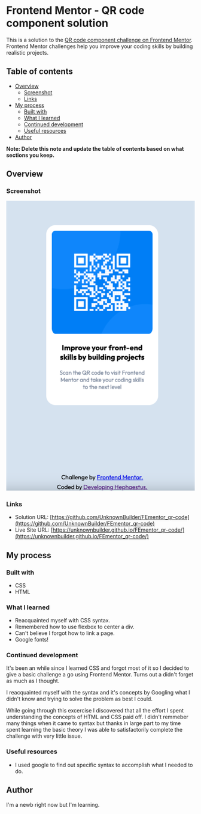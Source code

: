 # Frontend Mentor - QR code component solution

This is a solution to the [QR code component challenge on Frontend Mentor](https://www.frontendmentor.io/challenges/qr-code-component-iux_sIO_H). Frontend Mentor challenges help you improve your coding skills by building realistic projects. 

## Table of contents

- [Overview](#overview)
  - [Screenshot](#screenshot)
  - [Links](#links)
- [My process](#my-process)
  - [Built with](#built-with)
  - [What I learned](#what-i-learned)
  - [Continued development](#continued-development)
  - [Useful resources](#useful-resources)
- [Author](#author)

**Note: Delete this note and update the table of contents based on what sections you keep.**

## Overview

### Screenshot

![Screenshot of QR Website](screenshot.png)


### Links

- Solution URL: [https://github.com/UnknownBuilder/FEmentor_qr-code](https://github.com/UnknownBuilder/FEmentor_qr-code)
- Live Site URL: [https://unknownbuilder.github.io/FEmentor_qr-code/](https://unknownbuilder.github.io/FEmentor_qr-code/)

## My process

### Built with

- CSS
- HTML

### What I learned

- Reacquainted myself with CSS syntax.
- Remembered how to use flexbox to center a div.
- Can't believe I forgot how to link a page.
- Google fonts! 

### Continued development

It's been an while since I learned CSS and forgot most of it so I decided to give a basic challenge a go using Frontend Mentor. Turns out a didn't forget as much as I thought. 

I reacquainted myself with the syntax and it's concepts by Googling what I didn't know and trying to solve the problem as best I could.

While going through this excercise I discovered that all the effort I spent understanding the concepts of HTML and CSS paid off. I didn't remmeber many things when it came to syntax but thanks in large part to my time spent learning the basic theory I was able to satisfactorily complete the challenge with very little issue. 

### Useful resources

- I used google to find out specific syntax to accomplish what I needed to do. 

## Author

I'm a newb right now but I'm learning. 

